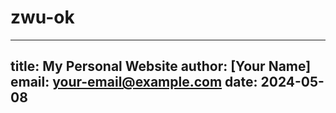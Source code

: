 # zwu-ok
---
title: My Personal Website
author: [Your Name]
email: [your-email@example.com](mailto:your-email@example.com)
date: 2024-05-08
---

